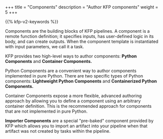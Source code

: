 +++
title = "Components"
description = "Author KFP components"
weight = 5
+++

{{% kfp-v2-keywords %}}

Components are the building blocks of KFP pipelines. A component is a remote function definition; it specifies inputs, has user-defined logic in its body, and can create outputs. When the component template is instantiated with input parameters, we call it a task.

KFP provides two high-level ways to author components: **Python Components** and **Container Components.**

Python Components are a convenient way to author components implemented in pure Python. There are two specific types of Python components: **Lightweight Python Components** and **Containerized Python Components.**

Container Components expose a more flexible, advanced authoring approach by allowing you to define a component using an arbitrary container definition. This is the recommended approach for components that are not implemented in pure Python.

**Importer Components** are a special "pre-baked" component provided by KFP which allows you to import an artifact into your pipeline when that artifact was not created by tasks within the pipeline.
